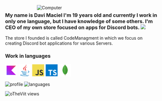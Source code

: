 <img src="https://raw.githubusercontent.com/MicaelliMedeiros/micaellimedeiros/master/image/computer-illustration.png" min-width="400px" max-width="400px" width="400px" align="right" alt="Computer">

### My name is Davi Maciel I'm 19 years old and currently I work in only one language, but I have knowledge of some others. I'm CEO of my own store focused on apps for Discord bots. <img src="https://raw.githubusercontent.com/kaueMarques/kaueMarques/master/hi.gif" width="20px"> 

The store I founded is called CodeManagment in which we focus on creating Discord bot applications for various Servers.

### Work in languages

<p align="left">
  <img src="https://raw.githubusercontent.com/devicons/devicon/master/icons/kotlin/kotlin-original.svg" width="40" height="40" />
  <img src="https://raw.githubusercontent.com/devicons/devicon/master/icons/java/java-original.svg" alt="java" width="40" height="40" />
  <img src="https://raw.githubusercontent.com/devicons/devicon/master/icons/javascript/javascript-original.svg" alt="javascript" width="40" height="40"/>
  <img src="https://raw.githubusercontent.com/devicons/devicon/master/icons/typescript/typescript-original.svg" alt="javascript" width="40" height="40"/>
<img src="https://raw.githubusercontent.com/devicons/devicon/master/icons/mongodb/mongodb-original.svg" width="40" height="40" />
</p>

![profile] 
![languages]

[profile]: https://github-readme-stats.vercel.app/api?username=oTheViit&show_icons=true&theme=omni&count_private=true&hide_border=true
[languages]: https://github-readme-stats.vercel.app/api/top-langs/?username=oTheViit&theme=omni&layout=compact&hide_border=true

<p align="left"><img src="https://komarev.com/ghpvc/?username=oTheViit&color=blue" alt="oTheViit views" /> </p>
